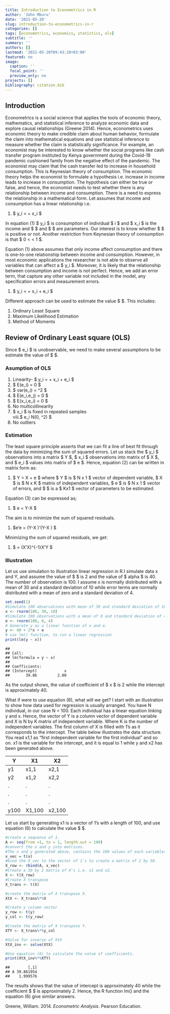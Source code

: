 ```yaml
---
title: Introduction to Econometrics in R
author: 'John Mburu'
date: '2021-05-20'
slug: introduction-to-econometrics-in-r
categories: []
tags: [econometrics, economics, statistics, ols]
subtitle: ''
summary: ''
authors: []
lastmod: '2021-05-20T09:43:20+03:00'
featured: no
image:
  caption: ''
  focal_point: ''
  preview_only: no
projects: []
bibliography: citation.bib
---
```


## Introduction

Econometrics is a social science that applies the tools of economic theory, mathematics, and statistical inference to analyze economic data and explore causal relationships (Greene 2014). Hence, econometrics uses economic theory to make credible claim about human behavior, formulate the claim into mathematical equations and use statistical inference to measure whether the claim is statistically significance. For example, an economist may be interested to know whether the social programs like cash transfer program instituted by Kenya government during the Covid-19 pandemic cushioned family from the negative effect of the pandemic. The economist may claim that the cash transfer led to increase in household consumption. This is Keynesian theory of consumption. The economic theory helps the economist to formulate a hypothesis i.e. increase in income leads to increase in consumption. The hypothesis can either be true or false, and hence, the economist needs to test whether there is any relationship between income and consumption. There is a need to express the relationship in a mathematical form. Let assumes that income and consumption has a linear relationship i.e.

1.  \$ y\_i = + x\_i \$

In equation (1) \$ y\_i \$ is consumption of individual \$ i \$ and \$ x\_i \$ is the income and \$ \$ and \$ \$ are parameters. Our interest is to know whether \$ \$ is positive or not. Another restriction from Keynesian theory of consumption is that \$ 0 &lt; &lt; 1 \$.

Equation (1) above assumes that only income affect consumption and there is one-to-one relationship between income and consumption. However, in most economic applications the researcher is not able to observe all variables that can affect a \$ y\_i \$. Moreover, it is likely that the relationship between consumption and income is not perfect. Hence, we add an error term, that capture any other variable not included in the model, any specification errors and measurement errors.

1.  \$ y\_i = + x\_i + e\_i \$

Different approach can be used to estimate the value \$ \$. This includes:

1.  Ordinary Least Square  
2.  Maximum Likelihood Estimation  
3.  Method of Moments

## Review of Ordinary Least square (OLS)

Since \$ e\_i \$ is unobservable, we need to make several assumptions to be estimate the value of \$ \$.

### Asumption of OLS

1.  Linearity- \$ y\_i = + x\_i + e\_i \$  
2.  \$ E(e\_i) = 0 \$  
3.  \$ var(e\_i) = ^2 \$  
4.  \$ E(e\_i,e\_j) = 0 \$  
5.  \$ E(x\_i,e\_i) = 0 \$  
6.  No multicollinearity  
7.  \$ x\_i \$ is fixed in repeated samples  
    viii.\$ e\_i N(0, ^2) \$  
8.  No outliers

### Estimation

The least square principle asserts that we can fit a line of best fit through the data by minimizing the sum of squared errors. Let us stack the \$ y\_i \$ observations into a matrix \$ Y \$, \$ x\_i \$ observations into matrix of \$ X \$, and \$ e\_i \$ values into matrix of \$ e \$. Hence, equation (2) can be written in matrix form as:

1.  \$ Y = X + e \$
    where \$ Y \$ is \$ N x 1 \$ vector of dependent variable,
    \$ X \$ is \$ N x K \$ matrix of independent variables,
    \$ e \$ is \$ N x 1 \$ vector of errors, and
    \$ \$ is a \$ Kx1 \$ vector of parameters to be estimated.

Equation (3) can be expressed as;

1.  \$ e = Y-X \$

The aim is to minimize the sum of squared residuals.

1.  \$e’e = (Y-X )’(Y-X ) \$

Minimizing the sum of squared residuals, we get:

1.  \$ = (X’X)^{-1}X’Y \$

### Illustration

Let us use simulation to illustration linear regression in R.I simulate data x and Y, and assume the value of \$ \$ is 2 and the value of \$ alpha \$ is 40. The number of observation is 100. I assume x is normally distributed with a mean of 30 and a standard deviation of 10 while error terms are normally distributed with a mean of zero and a standard deviation of 4.

``` r
set.seed(1)
#Simulate 100 observations with mean of 30 and standard deviation of 10.
x <- rnorm(100, 30, 10)
#Simulate 100 observations with a mean of 0 and standard deviation of 4.
e <- rnorm(100, 0, 4)
# Generate y as a linear function of x and e.
y <- 40 + 2*x + e
# use lm() function, to run a linear regression
print(lm(y ~ x))
```

    ## 
    ## Call:
    ## lm(formula = y ~ x)
    ## 
    ## Coefficients:
    ## (Intercept)            x  
    ##       39.86         2.00

As the output shows, the value of coefficient of \$ x \$ is 2 while the intercept is approximately 40.

What if were to use equation (6), what will we get? I start with an illustration to show how data used for regression is usually arranged. You have N individual, in our case N = 100. Each individual has a linear equation linking y and x. Hence, the vector of Y is a column vector of dependent variable and X is N by K matrix of independent variable. Where K is the number of independent variables. The first column of X is filled with 1’s as it corresponds to the intercept. The table below illustrates the data structure. You read x1,1 as “first independent variable for the first individual” and so on. x1 is the variable for the intercept, and it is equal to 1 while y and x2 has been generated above.

| Y    | X1     | X2     |
|------|--------|--------|
| y1   | x1,1   | x2,1   |
| y2   | x1,2   | x2,2   |
| .    | .      | .      |
| .    | .      | .      |
| .    | .      | .      |
| y100 | X1,100 | x2,100 |

Let us start by generating x1 is a vector of 1’s with a length of 100, and use equation (6) to calculate the value \$ \$.

``` r
#create a sequence of 1.
A <- seq(from =1, to = 1, length.out = 100)
#convert the x and y into matrices.
#The x and y generated above, contains the 100 values of each variables. I use transpose() function that returns a matrix, to transform x and y into matrices.
x_vec = t(x)
#bind the X_vec to the vector of 1's to create a matrix of 2 by 50.
X_row <- rbind(A, x_vec)
#Create a 50 by 2 matrix of X's i.e. x1 and x2.
X <- t(X_row)
#Create X transpose
X_trans <- t(X)

#create the matrix of X transpose X.
XtX <- X_trans%*%X

#Create y column vector
y_row <- t(y)
y_col <- t(y_row)

#Create the matrix of X transpose Y.
XTY <- X_trans%*%y_col

#Solve for inverse of XtX 
XtX_inv <- solve(XtX)

#Use equation (6) to calculate the value of coefficients.
print(XtX_inv%*%XTY)
```

    ##        [,1]
    ## A 39.861954
    ##    1.999576

The results shows that the value of intercept is approximately 40 while the coefficient \$ \$ is approximately 2. Hence, the R function lm() and the equation (6) give similar answers.

<div id="refs" class="references csl-bib-body hanging-indent">

<div id="ref-greene2014" class="csl-entry">

Greene, William. 2014. *Econometric Analysis*. Pearson Education.

</div>

</div>
